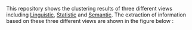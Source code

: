 This repository shows the clustering results of three different views including <a href="./Linguistic/">Linguistic</a>, <a href="./Statistic/">Statistic</a> and <a href="./Semantic/">Semantic</a>. 
The extraction of information based on these three different views are shown in the figure below :
